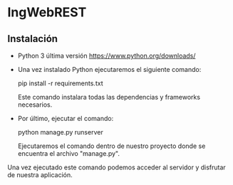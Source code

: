 # IngWebREST
## Instalación
- Python 3 última versión https://www.python.org/downloads/
- Una vez instalado Python ejecutaremos el siguiente comando: 

    pip install -r requirements.txt
    
    Este comando instalara todas las dependencias y frameworks necesarios.
    
- Por último, ejecutar el comando: 

    python manage.py runserver 
    
    Ejecutaremos el comando dentro de nuestro proyecto donde se encuentra el archivo "manage.py".
    
Una vez ejecutado este comando podemos acceder al servidor y disfrutar de nuestra aplicación.

